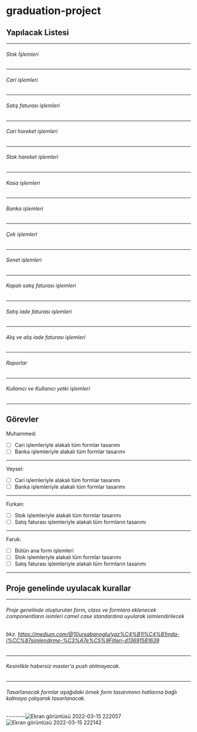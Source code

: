 # graduation-project

## Yapılacak Listesi
--------
###### Stok İşlemleri
--------
###### Cari işlemleri
--------
###### Satış faturası işlemleri
--------
###### Cari hareket işlemleri
--------
###### Stok hareket işlemleri
--------
###### Kasa işlemleri
--------
###### Banka işlemleri
--------
###### Çek işlemleri
--------
###### Senet işlemleri
--------
###### Kapalı satış faturası işlemleri
--------
###### Satış iade faturası işlemleri
--------
###### Alış ve alış iade faturası işlemleri
--------
###### Raporlar
--------
###### Kullanıcı ve Kullanıcı yetki işlemleri
--------

Görevler
--------
Muhammed:<br/>
-[ ] Cari işlemleriyle alakalı tüm formlar tasarımı<br/>
-[ ] Banka işlemleriyle alakalı tüm formlar tasarımı
--------
Veysel:<br/>
-[ ] Cari işlemleriyle alakalı tüm formlar tasarımı<br/>
-[ ] Banka işlemleriyle alakalı tüm formlar tasarımı
--------
Furkan:<br/>
-[ ] Stok işlemleriyle alakalı tüm formlar tasarımı<br/>
-[ ] Satış faturası işlemleriyle alakalı tüm formların tasarımı
--------
Faruk:<br/>
-[ ] Bütün ana form işlemleri<br/>
-[ ] Stok işlemleriyle alakalı tüm formlar tasarımı<br/>
-[ ] Satış faturası işlemleriyle alakalı tüm formların tasarımı
--------

## Proje genelinde uyulacak kurallar
--------
###### Proje genelinde oluşturulan form, class ve formlara eklenecek componentların isimleri camel case standardına uyularak isimlendirilecek
###### bkz. https://medium.com/@10ursabanoglu/yaz%C4%B1l%C4%B1mda-i%CC%87simlendirme-%C3%A7e%C5%9Fitleri-d13691581639
--------
###### Kesinlikle habersiz master'a push atılmayacak.
--------
###### Tasarlanacak formlar aşağıdaki örnek form tasarımının hatlarına bağlı kalmaya çalışarak tasarlanacak.
--------![Ekran görüntüsü 2022-03-15 222057](https://user-images.githubusercontent.com/17998430/158455285-d0e47f4b-594b-4022-993e-ba8fb53b4cd6.jpg)
![Ekran görüntüsü 2022-03-15 222142](https://user-images.githubusercontent.com/17998430/158455287-a886cae1-04f7-4756-bc98-6802ea1eae14.jpg)
